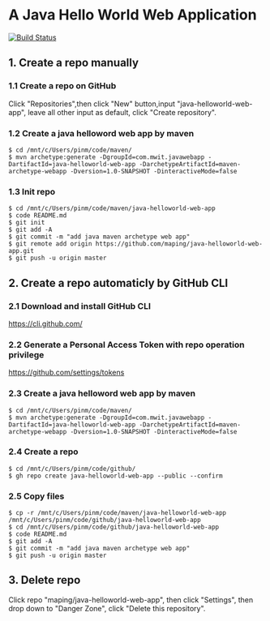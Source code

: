 # A Java Hello World Web Application
[![Build Status](https://dev.azure.com/maping930883/java-helloworld-web-app/_apis/build/status/java-helloworld-web-app-Maven-CI?branchName=master)](https://dev.azure.com/maping930883/java-helloworld-web-app/_build/latest?definitionId=26&branchName=master)

## 1. Create a repo manually

### 1.1 Create a repo on GitHub
Click "Repositories",then click "New" button,input "java-helloworld-web-app", leave all other input as default, click "Create repository".

### 1.2 Create a java helloword web app by maven
```console
$ cd /mnt/c/Users/pinm/code/maven/
$ mvn archetype:generate -DgroupId=com.mwit.javawebapp -DartifactId=java-helloworld-web-app -DarchetypeArtifactId=maven-archetype-webapp -Dversion=1.0-SNAPSHOT -DinteractiveMode=false
```

### 1.3 Init repo 
```console
$ cd /mnt/c/Users/pinm/code/maven/java-helloworld-web-app
$ code README.md
$ git init
$ git add -A
$ git commit -m "add java maven archetype web app"
$ git remote add origin https://github.com/maping/java-helloworld-web-app.git 
$ git push -u origin master
```

## 2. Create a repo automaticly by GitHub CLI

### 2.1 Download and install GitHub CLI
https://cli.github.com/

### 2.2 Generate a Personal Access Token with repo operation privilege
https://github.com/settings/tokens

### 2.3 Create a java helloword web app by maven
```console
$ cd /mnt/c/Users/pinm/code/maven/
$ mvn archetype:generate -DgroupId=com.mwit.javawebapp -DartifactId=java-helloworld-web-app -DarchetypeArtifactId=maven-archetype-webapp -Dversion=1.0-SNAPSHOT -DinteractiveMode=false
```

### 2.4 Create a repo
```console
$ cd /mnt/c/Users/pinm/code/github/
$ gh repo create java-helloworld-web-app --public --confirm
```

### 2.5 Copy files
```console
$ cp -r /mnt/c/Users/pinm/code/maven/java-helloworld-web-app /mnt/c/Users/pinm/code/github/java-helloworld-web-app
$ cd /mnt/c/Users/pinm/code/github/java-helloworld-web-app
$ code README.md
$ git add -A
$ git commit -m "add java maven archetype web app"
$ git push -u origin master
```

## 3. Delete repo
Click repo "maping/java-helloworld-web-app", then click "Settings", then drop down to "Danger Zone", click "Delete this repository".
